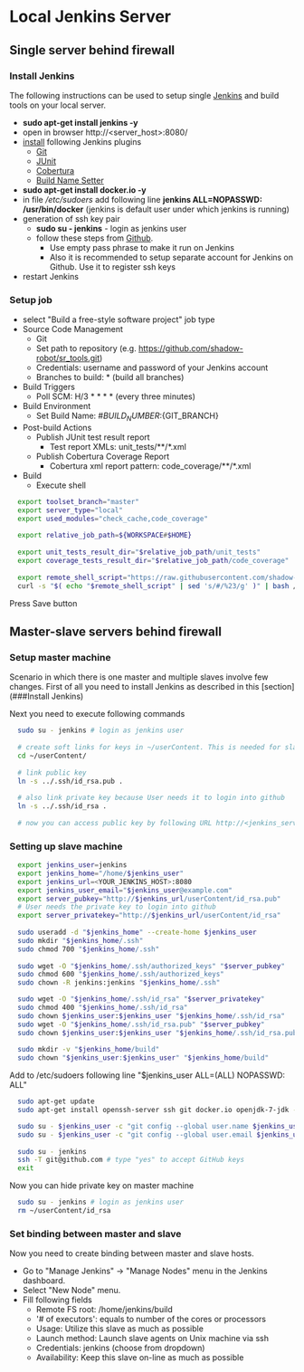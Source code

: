 # Local Jenkins Server

## Single server behind firewall

### Install Jenkins

The following instructions can be used to setup single [Jenkins](https://jenkins-ci.org/) and build tools on your local server.

  * **sudo apt-get install jenkins -y**
  * open in browser http://<server_host>:8080/
  * [install]((https://wiki.jenkins-ci.org/display/JENKINS/Plugins#Plugins-Howtoinstallplugins)) following Jenkins plugins
    * [Git](https://wiki.jenkins-ci.org/display/JENKINS/Git+Plugin)
    * [JUnit](https://wiki.jenkins-ci.org/display/JENKINS/JUnit+Plugin)
    * [Cobertura](https://wiki.jenkins-ci.org/display/JENKINS/Cobertura+Plugin)
    * [Build Name Setter](https://wiki.jenkins-ci.org/display/JENKINS/Build+Name+Setter+Plugin)
  * **sudo apt-get install docker.io -y**
  * in file */etc/sudoers* add following line **jenkins ALL=NOPASSWD: /usr/bin/docker** (jenkins is default user under which jenkins is running)
  * generation of ssh key pair
    * **sudo su - jenkins** - login as jenkins user
    * follow these steps from [Github](https://help.github.com/articles/generating-ssh-keys/). 
      * Use empty pass phrase to make it run on Jenkins
      * Also it is recommended to setup separate account for Jenkins on Github. Use it to register ssh keys
  * restart Jenkins
  
### Setup job
  
  * select "Build a free-style software project" job type
  * Source Code Management
    * Git
    * Set path to repository (e.g. https://github.com/shadow-robot/sr_tools.git)
    * Credentials: username and password of your Jenkins account 
    * Branches to build: * (build all branches)
  * Build Triggers
    * Poll SCM: H/3 * * * * (every three minutes)
  * Build Environment
    * Set Build Name: #${BUILD_NUMBER}:${GIT_BRANCH}
  * Post-build Actions
    * Publish JUnit test result report
      * Test report XMLs: unit_tests/**/*.xml
    * Publish Cobertura Coverage Report
      * Cobertura xml report pattern: code_coverage/**/*.xml
  * Build
    * Execute shell

```bash
  export toolset_branch="master"
  export server_type="local"
  export used_modules="check_cache,code_coverage"
  
  export relative_job_path=${WORKSPACE#$HOME}
  
  export unit_tests_result_dir="$relative_job_path/unit_tests"
  export coverage_tests_result_dir="$relative_job_path/code_coverage"
  
  export remote_shell_script="https://raw.githubusercontent.com/shadow-robot/sr-build-tools/$toolset_branch/bin/sr-run-ci-build.sh"
  curl -s "$( echo "$remote_shell_script" | sed 's/#/%23/g' )" | bash /dev/stdin "$toolset_branch" $server_type $used_modules $relative_job_path
```
  
Press Save button
  
## Master-slave servers behind firewall
 
### Setup master machine
 
Scenario in which there is one master and multiple slaves involve few changes.
First of all you need to install Jenkins as described in this [section](###Install Jenkins)

Next you need to execute following commands
```bash
  sudo su - jenkins # login as jenkins user
 
  # create soft links for keys in ~/userContent. This is needed for slave machines setup 
  cd ~/userContent/
  
  # link public key
  ln -s ../.ssh/id_rsa.pub .
  
  # also link private key because User needs it to login into github
  ln -s ../.ssh/id_rsa .
  
  # now you can access public key by following URL http://<jenkins_server>:8080/userContent/id_rsa.pub
```


### Setting up slave machine

```bash
  export jenkins_user=jenkins
  export jenkins_home="/home/$jenkins_user"
  export jenkins_url=<YOUR_JENKINS_HOST>:8080
  export jenkins_user_email="$jenkins_user@example.com"
  export server_pubkey="http://$jenkins_url/userContent/id_rsa.pub"
  # User needs the private key to login into github
  export server_privatekey="http://$jenkins_url/userContent/id_rsa"
  
  sudo useradd -d "$jenkins_home" --create-home $jenkins_user
  sudo mkdir "$jenkins_home/.ssh"
  sudo chmod 700 "$jenkins_home/.ssh"
  
  sudo wget -O "$jenkins_home/.ssh/authorized_keys" "$server_pubkey"
  sudo chmod 600 "$jenkins_home/.ssh/authorized_keys"
  sudo chown -R jenkins:jenkins "$jenkins_home/.ssh"

  sudo wget -O "$jenkins_home/.ssh/id_rsa" "$server_privatekey"
  sudo chmod 400 "$jenkins_home/.ssh/id_rsa"
  sudo chown $jenkins_user:$jenkins_user "$jenkins_home/.ssh/id_rsa"
  sudo wget -O "$jenkins_home/.ssh/id_rsa.pub" "$server_pubkey"
  sudo chown $jenkins_user:$jenkins_user "$jenkins_home/.ssh/id_rsa.pub"
 
  sudo mkdir -v "$jenkins_home/build"
  sudo chown "$jenkins_user:$jenkins_user" "$jenkins_home/build"
```
  Add to /etc/sudoers following line "$jenkins_user  ALL=(ALL) NOPASSWD:  ALL"

```bash
  sudo apt-get update 
  sudo apt-get install openssh-server ssh git docker.io openjdk-7-jdk -y

  sudo su - $jenkins_user -c "git config --global user.name $jenkins_user"
  sudo su - $jenkins_user -c "git config --global user.email $jenkins_user_email"
  
  sudo su - jenkins
  ssh -T git@github.com # type "yes" to accept GitHub keys
  exit

```

Now you can hide private key on master machine
```bash
  sudo su - jenkins # login as jenkins user
  rm ~/userContent/id_rsa
``` 
 

### Set binding between master and slave
Now you need to create binding between master and slave hosts.

  * Go to "Manage Jenkins" -> "Manage Nodes" menu in the Jenkins dashboard. 
  * Select "New Node" menu.
  * Fill following fields
    * Remote FS root: /home/jenkins/build
    * '# of executors': equals to number of the cores or processors
    * Usage: Utilize this slave as much as possible
    * Launch method: Launch slave agents on Unix machine via ssh 
    * Credentials: jenkins (choose from dropdown)
    * Availability: Keep this slave on-line as much as possible
  
